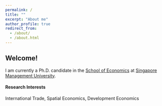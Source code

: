 ```yaml
---
permalink: /
title: ""
excerpt: "About me"
author_profile: true
redirect_from: 
  - /about/
  - /about.html
---
```


## Welcome!

I am currently a Ph.D. candidate in the [School of Economics](https://economics.smu.edu.sg/) at [Singapore Management University](https://economics.smu.edu.sg/).

#### Research Interests
International Trade, Spatial Economics, Development Economics
